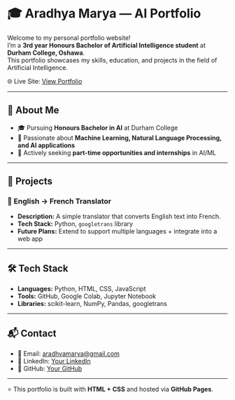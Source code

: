 # 🎓 Aradhya Marya — AI Portfolio

Welcome to my personal portfolio website!  
I’m a **3rd year Honours Bachelor of Artificial Intelligence student** at **Durham College, Oshawa**.  
This portfolio showcases my skills, education, and projects in the field of Artificial Intelligence.

🌐 Live Site: [View Portfolio](https://aradhyamarya047.github.io/Portfolio/)  

---

## 📌 About Me
- 🎓 Pursuing **Honours Bachelor in AI** at Durham College  
- 🤖 Passionate about **Machine Learning, Natural Language Processing, and AI applications**  
- 💼 Actively seeking **part-time opportunities and internships** in AI/ML  

---

## 🚀 Projects
### 🔹 English → French Translator  
- **Description:** A simple translator that converts English text into French.  
- **Tech Stack:** Python, `googletrans` library  
- **Future Plans:** Extend to support multiple languages + integrate into a web app  

---

## 🛠️ Tech Stack
- **Languages:** Python, HTML, CSS, JavaScript  
- **Tools:** GitHub, Google Colab, Jupyter Notebook  
- **Libraries:** scikit-learn, NumPy, Pandas, googletrans  

---

## 📬 Contact
- 📧 Email: aradhyamarya@gmail.com  
- 💼 LinkedIn: [Your LinkedIn](https://linkedin.com/in/aradhya-marya-24aa01272)  
- 🐙 GitHub: [Your GitHub](https://github.com/AradhyaMarya047)  

---

⭐️ This portfolio is built with **HTML + CSS** and hosted via **GitHub Pages**.
